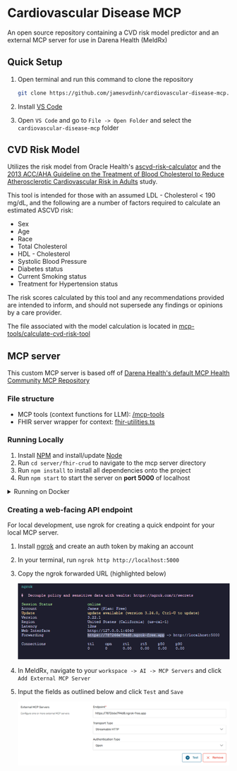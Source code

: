 # Cardiovascular Disease MCP

An open source repository containing a CVD risk model predictor and an external MCP server for use in Darena Health (MeldRx)

## Quick Setup

1. Open terminal and run this command to clone the repository

   ```bash
   git clone https://github.com/jamesvdinh/cardiovascular-disease-mcp.git
   ```
2. Install [VS Code][4]
3. Open `VS Code` and go to `File -> Open Folder` and select the `cardiovascular-disease-mcp` folder

## CVD Risk Model

Utilizes the risk model from Oracle Health's [ascvd-risk-calculator](https://github.com/cerner/ascvd-risk-calculator/tree/master) and the [2013 ACC/AHA Guideline on the Treatment of Blood Cholesterol to Reduce Atherosclerotic Cardiovascular Risk in Adults](http://circ.ahajournals.org/content/circulationaha/129/25_suppl_2/S1.full.pdf) study.

This tool is intended for those with an assumed LDL - Cholesterol < 190 mg/dL, and
the following are a number of factors required to calculate an estimated ASCVD risk:

- Sex
- Age
- Race
- Total Cholesterol
- HDL - Cholesterol
- Systolic Blood Pressure
- Diabetes status
- Current Smoking status
- Treatment for Hypertension status

The risk scores calculated by this tool and
any recommendations provided are intended to inform, and should not supersede any findings or opinions by a care provider.

The file associated with the model calculation is located in [mcp-tools/calculate-cvd-risk-tool](/mcp-tools/calculate-cvd-risk-tool)

## MCP server

This custom MCP server is based off of [Darena Health's default MCP Health Community MCP Repository](https://github.com/darena-solutions/darena-health-community-mcp)

### File structure

- MCP tools (context functions for LLM): [/mcp-tools](/mcp-tools)
- FHIR server wrapper for context: [fhir-utilities.ts](./fhir-utilities.ts)

### Running Locally

1. Install [NPM][1] and install/update [Node][2]
2. Run `cd server/fhir-crud` to navigate to the mcp server directory
3. Run `npm install` to install all dependencies onto the project
4. Run `npm start` to start the server on **port 5000** of localhost

<details>
<summary>Running on Docker</summary>

### Running on Docker

1. Install [Docker Desktop][5]
2. In terminal, run this to create a docker image and run the container

   ```bash
   docker-compose up --build
   ```
</details>

### Creating a web-facing API endpoint

For local development, use ngrok for creating a quick endpoint for your local MCP server.

1. Install [ngrok][3] and create an auth token by making an account
2. In your terminal, run `ngrok http http://localhost:5000`
3. Copy the ngrok forwarded URL (highlighted below)

   ![Terminal](.github/terminal-1.png)
4. In MeldRx, navigate to your `workspace -> AI -> MCP Servers` and click `Add External MCP Server`
5. Input the fields as outlined below and click `Test` and `Save`

   ![MeldRx MCP servers page](.github/meldrx-1.png)

[1]: https://github.com/npm/npm#super-easy-install
[2]: https://nodejs.org/en/download/
[3]: https://download.ngrok.com/
[4]: https://code.visualstudio.com/Download
[5]: https://www.docker.com/products/docker-desktop/
